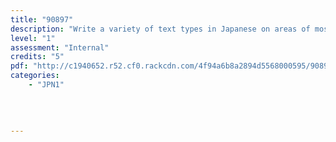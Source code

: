```yaml
---
title: "90897"
description: "Write a variety of text types in Japanese on areas of most immediate relevance"
level: "1"
assessment: "Internal"
credits: "5"
pdf: "http://c1940652.r52.cf0.rackcdn.com/4f94a6b8a2894d5568000595/90897.pdf"
categories:
    - "JPN1"
    
    
    
    
---
```

